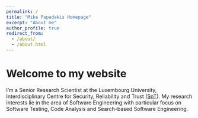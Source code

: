 ```yaml
---
permalink: /
title: "Mike Papadakis Homepage"
excerpt: "About me"
author_profile: true
redirect_from: 
  - /about/
  - /about.html
---
```


Welcome to my website
======
I’m a Senior Research Scientist at the Luxembourg University, Interdisciplinary Centre for Security, Reliability and Trust ([SnT](https://wwwfr.uni.lu/snt)). My research interests lie in the area of Software Engineering with particular focus on Software Testing, Code Analysis and Search-based Software Engineering. 

